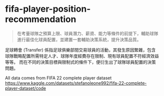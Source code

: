 # fifa-player-position-recommendation
>在考量球隊之預算上限、球員潛力、薪資、能力等條件的前提下，輔助球隊進行最佳化球員配置，並建置一套輔助決策系統，提升決策品質。

足球轉會 (Transfer) 係指足球俱樂部間交易球員的活動，其發生原因繁雜，包含球隊戰略配置所需特定人才、球隊年度經費存在限制、現有球員配置不符經濟效益等等。
而在不同的決策目標與限制式的條件下，便衍生出了球隊球員配置的決策問題。

All data comes from FIFA 22 complete player dataset 
https://www.kaggle.com/datasets/stefanoleone992/fifa-22-complete-player-dataset/code

    

